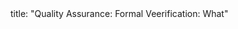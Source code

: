 <frontmatter>
title: "Quality Assurance: Formal Veerification: What"
</frontmatter>

<include src="unit-inPage-asFlat.md" boilerplate />
